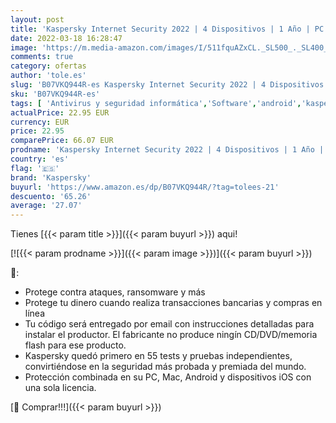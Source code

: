```yaml
---
layout: post
title: 'Kaspersky Internet Security 2022 | 4 Dispositivos | 1 Año | PC / Mac / Android | Código de activación enviado por email'
date: 2022-03-18 16:28:47
image: 'https://m.media-amazon.com/images/I/511fquAZxCL._SL500_._SL400_.jpg'
comments: true
category: ofertas
author: 'tole.es'
slug: 'B07VKQ944R-es Kaspersky Internet Security 2022 | 4 Dispositivos | 1 Año...'
sku: 'B07VKQ944R-es'
tags: [ 'Antivirus y seguridad informática','Software','android','kaspersky', ]
actualPrice: 22.95 EUR
currency: EUR
price: 22.95
comparePrice: 66.07 EUR
prodname: 'Kaspersky Internet Security 2022 | 4 Dispositivos | 1 Año | PC / Mac / Android | Código de activación enviado por email'
country: 'es'
flag: '🇪🇸'
brand: 'Kaspersky'
buyurl: 'https://www.amazon.es/dp/B07VKQ944R/?tag=tolees-21'
descuento: '65.26'
average: '27.07'
---
```


Tienes [{{< param title >}}]({{< param buyurl >}}) aqui!

[![{{< param prodname >}}]({{< param image >}})]({{< param buyurl >}})

🔎:

- Protege contra ataques, ransomware y más
- Protege tu dinero cuando realiza transacciones bancarias y compras en línea
- Tu código será entregado por email con instrucciones detalladas para instalar el productor. El fabricante no produce ningín CD/DVD/memoria flash para ese producto.
- Kaspersky quedó primero en 55 tests y pruebas independientes, convirtiéndose en la seguridad más probada y premiada del mundo.
- Protección combinada en su PC, Mac, Android y dispositivos iOS con una sola licencia.

[🛒 Comprar!!!]({{< param buyurl >}})
